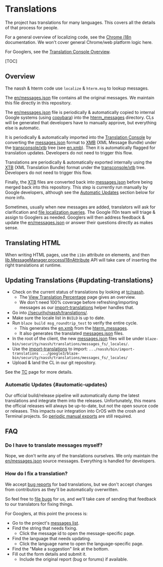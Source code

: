 # Translations

The project has translations for many languages.
This covers all the details of that process for people.

For a general overview of localizing code, see the [Chrome i18n] documentation.
We won't cover general Chrome/web platform logic here.

For Googlers, see the [Translation Console Overview].

[TOC]

## Overview

The nassh & hterm code use `localize` & `hterm.msg` to lookup messages.

The [en/messages.json] file contains all the original messages.
We maintain this file directly in this repository.

The [en/messages.json] file is periodically & automatically copied to internal
Google systems (using [copybara]) into the [hterm_messages] directory.
CLs will be generated that developers have to manually approve, but everything
else is automatic.

It is periodically & automatically imported into the [Translation Console] by
converting the [messages.json] format to [XMB] (XML Message Bundle) under the
[transconsole/xtb] tree (see [en.xmb]).
Then it is automatically flagged for translation updates.
Developers do not need to trigger this flow.

Translations are periodically & automatically exported internally using the
[XTB] (XML Translation Bundle) format under the [transconsole/xtb] tree.
Developers do not need to trigger this flow.

Finally, the [XTB] files are converted back into [messages.json] before being
merged back into this repository.
This step is currently run manually by Google developers, although see the
[Automatic Updates] section below for more info.

Sometimes, usually when new messages are added, translators will ask for
clarification and [file localization queries].
The Google l10n team will triage & assign to Googlers as needed.
Googlers will then address feedback & update the [en/messages.json] or answer
their questions directly as makes sense.

## Translating HTML

When writing HTML pages, use the `i18n` attribute on elements, and then
[lib.MessageManager.processI18nAttribute] API will take care of inserting
the right translations at runtime.

## Updating Translations {#updating-translations}

*   Check on the current status of translations by looking at [tc/nassh].
    *   The [View Translation Percentage] page gives an overview.
    *   We don't need 100% coverage before refreshing/importing messages as our
        [import-translations] helper handles that.
*   Go into [//security/nassh/translations/].
*   Make sure the locale list in `BUILD` is up to date.
*   Run `blaze build msg_roundtrip_test` to verify the entire cycle.
    *   This generates the [en.xmb] from the [hterm_messages].
    *   It also generates the translated [messages.json] files.
*   In the root of the client, the new [messages.json] files will be under
    `blaze-bin/security/nassh/translations/messages_fs/_locales/`.
*   Use the [import-translations] to import:
    `.../nassh/bin/import-translations .../google3/blaze-bin/security/nassh/translations/messages_fs/_locales/`
*   Upload & land the CL in our git repository.

See the [TC](http://tc/) page for more details.

### Automatic Updates {#automatic-updates}

Our official build/release pipeline will automatically dump the latest
translations and integrate them into the releases.
Unfortunately, this means the official releases will always be up-to-date, but
not the open source code or releases.
This impacts our integration into CrOS with the crosh and Terminal projects.
So [periodic manual exports][Updating Translations] are still required.

## FAQ

### Do I have to translate messages myself?

Nope, we don't write any of the translations ourselves.
We only maintain the [en/messages.json] source messages.
Everything is handled for developers.

### How do I fix a translation?

We accept [bug reports][new-bug] for bad translations, but we don't accept
changes from contributors as they'll be automatically overwritten.

So feel free to [file bugs][new-bug] for us, and we'll take care of sending
that feedback to our translators for fixing things.

For Googlers, at this point the process is:
*   Go to the project's [messages list].
*   Find the string that needs fixing.
    *   Click the message id to open the message-specific page.
*   Find the language that needs updating.
    *   Click the language name to open the language-specific page.
*   Find the "Make a suggestion" link at the bottom.
*   Fill out the form details and submit it.
    *   Include the original report (bug or forums) if available.


[Automatic Updates]: #automatic-updates
[Updating Translations]: #updating-translations

[new-bug]: https://hterm.org/x/ssh/newbug
[Chrome i18n]: https://developer.chrome.com/extensions/i18n
[copybara]: http://go/copybara
[hterm_messages]: http://source/piper///depot/google3/third_party/javascript/hterm_messages/
[en/messages.json]: ../_locales/en/messages.json
[en.xmb]: http://source/piper///depot/google3/googledata/transconsole/xtb/nassh/en.xmb
[file localization queries]: http://b/issues?q=componentid:425688%20status:open%201522709
[import-translations]: ../bin/import-translations
[lib.MessageManager.processI18nAttribute]: /libdot/js/lib_message_manager.js
[messages.json]: https://developer.chrome.com/extensions/i18n-messages
[messages list]: http://tc/btviewer/searchresult?ProjectsSelected=nassh
[tc/nassh]: http://tc/project/edit?id=nassh
[transconsole/xtb]: http://source/piper///depot/google3/googledata/transconsole/xtb/nassh/
[Translation Console]: http://tc/
[Translation Console Overview]: http://go/transconsole
[View Translation Percentage]: http://tc/btviewer/translationPercentage?project=nassh
[XMB]: http://cldr.unicode.org/development/development-process/design-proposals/xmb
[XTB]: http://cldr.unicode.org/development/development-process/design-proposals/xmb
[//security/nassh/translations/]: http://source/piper///depot/google3/security/nassh/translations/
